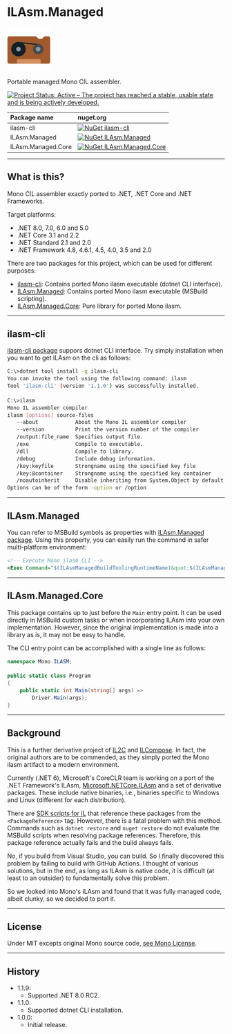 # ILAsm.Managed

![ILAsm.Managed](Images/ILAsm.Managed.100.png)

Portable managed Mono CIL assembler.

[![Project Status: Active – The project has reached a stable, usable state and is being actively developed.](https://www.repostatus.org/badges/latest/active.svg)](https://www.repostatus.org/#active)

| Package name | nuget.org |
|:----|:----|
| ilasm-cli | [![NuGet ilasm-cli](https://img.shields.io/nuget/v/ilasm-cli.svg?style=flat)](https://www.nuget.org/packages/ilasm-cli) |
| ILAsm.Managed | [![NuGet ILAsm.Managed](https://img.shields.io/nuget/v/ILAsm.Managed.svg?style=flat)](https://www.nuget.org/packages/ILAsm.Managed) |
| ILAsm.Managed.Core | [![NuGet ILAsm.Managed.Core](https://img.shields.io/nuget/v/ILAsm.Managed.Core.svg?style=flat)](https://www.nuget.org/packages/ILAsm.Managed.Core) |

----

## What is this?

Mono CIL assembler exactly ported to .NET, .NET Core and .NET Frameworks.

Target platforms:

* .NET 8.0, 7.0, 6.0 and 5.0
* .NET Core 3.1 and 2.2
* .NET Standard 2.1 and 2.0
* .NET Framework 4.8, 4.6.1, 4.5, 4.0, 3.5 and 2.0

There are two packages for this project, which can be used for different purposes:

* [ilasm-cli](https://www.nuget.org/packages/ilasm-cli): Contains ported Mono ilasm executable (dotnet CLI interface).
* [ILAsm.Managed](https://www.nuget.org/packages/ILAsm.Managed): Contains ported Mono ilasm executable (MSBuild scripting).
* [ILAsm.Managed.Core](https://www.nuget.org/packages/ILAsm.Managed.Core): Pure library for ported Mono ilasm.


----

## ilasm-cli

[ilasm-cli package](https://www.nuget.org/packages/ilasm-cli) suppors dotnet CLI interface.
Try simply installation when you want to get ILAsm on the cli as follows:

```bash
C:\>dotnet tool install -g ilasm-cli
You can invoke the tool using the following command: ilasm
Tool 'ilasm-cli' (version '1.1.0') was successfully installed.

C:\>ilasm
Mono IL assembler compiler
ilasm [options] source-files
   --about            About the Mono IL assembler compiler
   --version          Print the version number of the compiler
   /output:file_name  Specifies output file.
   /exe               Compile to executable.
   /dll               Compile to library.
   /debug             Include debug information.
   /key:keyfile       Strongname using the specified key file
   /key:@container    Strongname using the specified key container
   /noautoinherit     Disable inheriting from System.Object by default
Options can be of the form -option or /option
```

----

## ILAsm.Managed

You can refer to MSBuild symbols as properties with [ILAsm.Managed package](https://www.nuget.org/packages/ILAsm.Managed).
Using this property, you can easily run the command in safer multi-platform environment:

```xml
<!-- Execute Mono ilasm CLI -->
<Exec Command="$(ILAsmManagedBuildToolingRuntimeName)&quot;$(ILAsmManagedBuildToolingPath)&quot; ...." />
```

----

## ILAsm.Managed.Core

This package contains up to just before the `Main` entry point.
It can be used directly in MSBuild custom tasks or when incorporating ILAsm into your own implementation.
However, since the original implementation is made into a library as is, it may not be easy to handle.

The CLI entry point can be accomplished with a single line as follows:

```csharp
namespace Mono.ILASM;

public static class Program
{
    public static int Main(string[] args) =>
        Driver.Main(args);
}
```

----

## Background

This is a further derivative project of [IL2C](https://github.com/kekyo/IL2C) and [ILCompose](https://github.com/kekyo/ILCompose).
In fact, the original authors are to be commended, as they simply ported the Mono ilasm artifact to a modern environment.

Currently (.NET 6), Microsoft's CoreCLR team is working on a port of the .NET Framework's ILAsm,
[Microsoft.NETCore.ILAsm](https://www.nuget.org/packages/Microsoft.NETCore.ILAsm) and a set of derivative packages.
These include native binaries, i.e., binaries specific to Windows and Linux (different for each distribution).

There are [SDK scripts for IL](https://www.nuget.org/packages/Microsoft.NET.Sdk.IL) that reference these packages from the `<PackageReference>` tag.
However, there is a fatal problem with this method.
Commands such as `dotnet restore` and `nuget restore` do not evaluate the MSBuild scripts when resolving package references.
Therefore, this package reference actually fails and the build always fails.

No, if you build from Visual Studio, you can build.
So I finally discovered this problem by failing to build with GitHub Actions.
I thought of various solutions, but in the end, as long as ILAsm is native code,
it is difficult (at least to an outsider) to fundamentally solve this problem.

So we looked into Mono's ILAsm and found that it was fully managed code, albeit clunky, so we decided to port it.

----

## License

Under MIT excepts original Mono source code, [see Mono License](https://github.com/mono/mono/blob/main/LICENSE).

----

## History

* 1.1.9:
  * Supported .NET 8.0 RC2.
* 1.1.0:
  * Supported dotnet CLI installation.
* 1.0.0:
  * Initial release.
